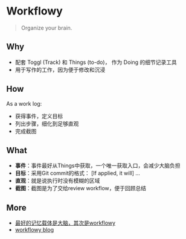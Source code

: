 # Workflowy


> Organize your brain.



## Why

* 配套 Toggl (Track) 和 Things (to-do)， 作为 Doing 的细节记录工具
* 用于写作的工作，因为便于修改和沉浸

## How 

As a work log:

* 获得事件，定义目标
* 列出步骤，细化到足够直观
* 完成截图

## What

* **事件**：事件最好从Things中获取，一个唯一获取入口，会减少大脑负担
* **目标**：采用Git commit的格式： [If applied, it will] ...
* **直观**：就是说执行时没有模糊的区域
* **截图**：截图是为了交给review workflow，便于回顾总结

## More 

* [最好的记忆载体是大脑，其次是workflowy](http://snip.ly/ahoo3#https://workflowy.com/invite/f05c925.emlx)
* [workflowy blog](https://blog.workflowy.com/)